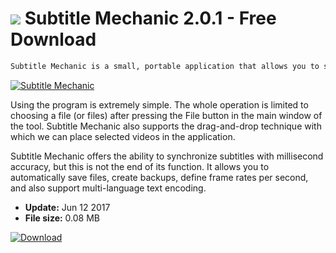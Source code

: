 # ![](https://cdn.softexe.net/static/icon/d/subtitle-mechanic-10988.png) Subtitle Mechanic 2.0.1 - Free Download

```sh
Subtitle Mechanic is a small, portable application that allows you to synchronize subtitles in formats (SRT) SubRip or MicroDVD with a movie.
```
[![Subtitle Mechanic](https:https://tse4.mm.bing.net/th?id=OIP.3l-iwvbNInB-hIyQPUjsUgHaFW&pid=Api)](https://softexe.net/win/multimedia/video/subtitle-mechanic:pRahh.html)

Using the program is extremely simple. The whole operation is limited to choosing a file (or files) after pressing the File button in the main window of the tool. Subtitle Mechanic also supports the drag-and-drop technique with which we can place selected videos in the application.
  
 Subtitle Mechanic offers the ability to synchronize subtitles with millisecond accuracy, but this is not the end of its function. It allows you to automatically save files, create backups, define frame rates per second, and also support multi-language text encoding.


- **Update:** Jun 12 2017
- **File size:** 0.08 MB

[![Download](https://cdn.softexe.net/static/img/download.png)](https://softexe.net/win/multimedia/video/subtitle-mechanic:pRahh.html)

